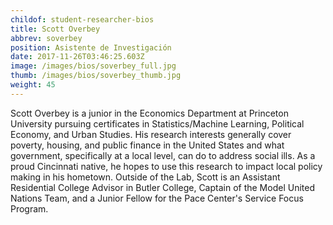 ```yaml
---
childof: student-researcher-bios
title: Scott Overbey
abbrev: soverbey
position: Asistente de Investigación
date: 2017-11-26T03:46:25.603Z
image: /images/bios/soverbey_full.jpg
thumb: /images/bios/soverbey_thumb.jpg
weight: 45
---
```

Scott Overbey is a junior in the Economics Department at Princeton University pursuing certificates in Statistics/Machine Learning, Political Economy, and Urban Studies. His research interests generally cover poverty, housing, and public finance in the United States and what government, specifically at a local level, can do to address social ills. As a proud Cincinnati native, he hopes to use this research to impact local policy making in his hometown. Outside of the Lab, Scott is an Assistant Residential College Advisor in Butler College, Captain of the Model United Nations Team, and a Junior Fellow for the Pace Center's Service Focus Program.

